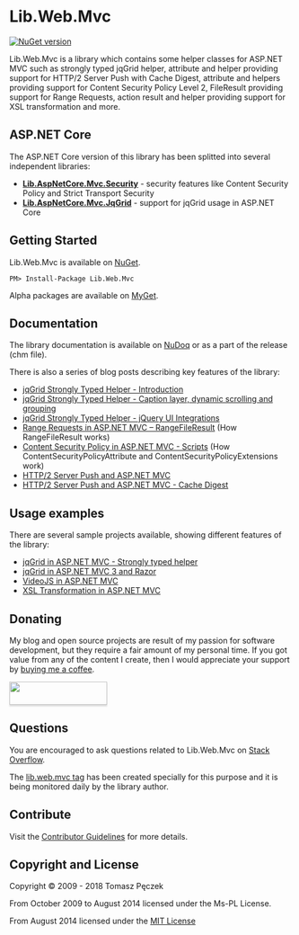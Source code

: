 Lib.Web.Mvc 
===========
[![NuGet version](https://badge.fury.io/nu/Lib.Web.Mvc.svg)](http://badge.fury.io/nu/Lib.Web.Mvc)

Lib.Web.Mvc is a library which contains some helper classes for ASP.NET MVC such as strongly typed jqGrid helper, attribute and helper providing support for HTTP/2 Server Push with Cache Digest, attribute and helpers providing support for Content Security Policy Level 2, FileResult providing support for Range Requests, action result and helper providing support for XSL transformation and more.

## ASP.NET Core

The ASP.NET Core version of this library has been splitted into several independent libraries:
- **[Lib.AspNetCore.Mvc.Security](https://github.com/tpeczek/Lib.AspNetCore.Mvc.Security)** - security features like Content Security Policy and Strict Transport Security
- **[Lib.AspNetCore.Mvc.JqGrid](https://github.com/tpeczek/Lib.AspNetCore.Mvc.JqGrid)** - support for jqGrid usage in ASP.NET Core

## Getting Started

Lib.Web.Mvc is available on [NuGet](https://www.nuget.org/packages/Lib.Web.Mvc/).

```
PM> Install-Package Lib.Web.Mvc
```

Alpha packages are available on [MyGet](http://tpeczek.com/2013/01/using-alpha-libwebmvc-nuget-packages.html).

## Documentation

The library documentation is available on [NuDoq](http://www.nudoq.org/#!/Projects/Lib.Web.Mvc) or as a part of the release (chm file).

There is also a series of blog posts describing key features of the library:

- [jqGrid Strongly Typed Helper - Introduction](http://tpeczek.com/2011/03/jqgrid-and-aspnet-mvc-strongly-typed.html)
- [jqGrid Strongly Typed Helper - Caption layer, dynamic scrolling and grouping](http://tpeczek.com/2011/07/jqgrid-strongly-typed-helper-caption.html)
- [jqGrid Strongly Typed Helper - jQuery UI Integrations](http://tpeczek.com/2013/02/jqgrid-strongly-typed-helper-jquery-ui.html)
- [Range Requests in ASP.NET MVC – RangeFileResult](http://tpeczek.com/2011/10/range-requests-in-aspnet-mvc.html) (How RangeFileResult works)
- [Content Security Policy in ASP.NET MVC - Scripts](http://tpeczek.com/2015/06/content-security-policy-in-aspnet-mvc.html) (How ContentSecurityPolicyAttribute and ContentSecurityPolicyExtensions work)
- [HTTP/2 Server Push and ASP.NET MVC](http://tpeczek.com/2016/12/one-of-new-features-in-http2-is-server.html)
- [HTTP/2 Server Push and ASP.NET MVC - Cache Digest](http://tpeczek.com/2017/01/http2-server-push-and-aspnet-mvc-cache.html)

## Usage examples

There are several sample projects available, showing different features of the library:

- [jqGrid in ASP.NET MVC - Strongly typed helper](http://tpeczek.codeplex.com/releases/view/62741)
- [jqGrid in ASP.NET MVC 3 and Razor](http://tpeczek.codeplex.com/releases/view/61796)
- [VideoJS in ASP.NET MVC](http://tpeczek.codeplex.com/releases/view/74711)
- [XSL Transformation in ASP.NET MVC](http://tpeczek.codeplex.com/releases/view/45199)

## Donating

My blog and open source projects are result of my passion for software development, but they require a fair amount of my personal time. If you got value from any of the content I create, then I would appreciate your support by [buying me a coffee](https://www.buymeacoffee.com/tpeczek).

<a href="https://www.buymeacoffee.com/tpeczek"><img src="https://www.buymeacoffee.com/assets/img/custom_images/black_img.png" style="height: 41px !important;width: 174px !important;box-shadow: 0px 3px 2px 0px rgba(190, 190, 190, 0.5) !important;-webkit-box-shadow: 0px 3px 2px 0px rgba(190, 190, 190, 0.5) !important;"  target="_blank"></a>

## Questions
You are encouraged to ask questions related to Lib.Web.Mvc on [Stack Overflow](http://stackoverflow.com/).

The [lib.web.mvc tag](http://stackoverflow.com/questions/tagged/lib.web.mvc) has been created specially for this purpose and it is being monitored daily by the library author.


## Contribute

Visit the [Contributor Guidelines](https://github.com/tpeczek/Lib.Web.Mvc/blob/master/CONTRIBUTING.md) for more details.

## Copyright and License

Copyright © 2009 - 2018 Tomasz Pęczek

From October 2009 to August 2014 licensed under the Ms-PL License.

From August 2014 licensed under the [MIT License](https://github.com/tpeczek/Lib.Web.Mvc/blob/master/LICENSE.md)
